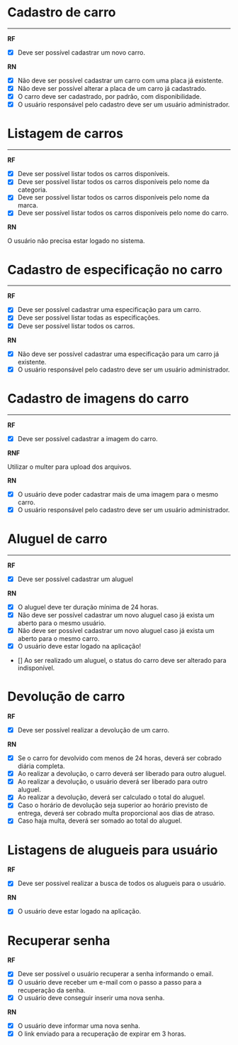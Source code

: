 # Cadastro de carro
___
**RF**

- [x] Deve ser possível cadastrar um novo carro.

**RN**

- [x] Não deve ser possível cadastrar um carro com uma placa já existente.
- [x] Não deve ser possível alterar a placa de um carro já cadastrado.
- [x] O carro deve ser cadastrado, por padrão, com disponibilidade.
- [x] O usuário responsável pelo cadastro deve ser um usuário administrador.

# Listagem de carros
___
**RF**

- [x] Deve ser possível listar todos os carros disponíveis.
- [x] Deve ser possível listar todos os carros disponíveis pelo nome da categoria.
- [x] Deve ser possível listar todos os carros disponíveis pelo nome da marca.
- [x] Deve ser possível listar todos os carros disponíveis pelo nome do carro.

**RN**

O usuário não precisa estar logado no sistema.

# Cadastro de especificação no carro
___
**RF**

- [x] Deve ser possível cadastrar uma especificação para um carro.
- [x] Deve ser possível listar todas as especificações.
- [x] Deve ser possível listar todos os carros.

**RN**

- [x] Não deve ser possível cadastrar uma especificação para um carro já existente.
- [x] O usuário responsável pelo cadastro deve ser um usuário administrador.

# Cadastro de imagens do carro
___
**RF**

- [x] Deve ser possível cadastrar a imagem do carro.

**RNF**

Utilizar o multer para upload dos arquivos.

**RN**

- [x] O usuário  deve poder cadastrar mais de uma imagem para o mesmo carro.
- [x] O usuário responsável pelo cadastro deve ser um usuário administrador.

# Aluguel de carro
___

**RF**

- [x] Deve ser possível cadastrar um aluguel

**RN**

- [x] O aluguel deve ter duração mínima de 24 horas.
- [x] Não deve ser possível cadastrar um novo aluguel caso já exista um aberto para o mesmo usuário.
- [x] Não deve ser possível cadastrar um novo aluguel caso já exista um aberto para o mesmo carro.
- [x] O usuário deve estar logado na aplicação!
- [] Ao ser realizado um aluguel, o status do carro deve ser alterado para indisponível.

# Devolução de carro

**RF**
- [x] Deve ser possível realizar a devolução de um carro.

**RN**
- [x] Se o carro for devolvido com menos de 24 horas, deverá ser cobrado diária completa.
- [x] Ao realizar a devolução, o carro deverá ser liberado para outro aluguel.
- [x] Ao realizar a devolução, o usuário deverá ser liberado para outro aluguel.
- [x] Ao realizar a devolução, deverá ser calculado o total do aluguel.
- [x] Caso o horário de devolução seja superior ao horário previsto de entrega, deverá ser cobrado multa proporcional aos dias de atraso.
- [x] Caso haja multa, deverá ser somado ao total do aluguel.

# Listagens de alugueis para usuário

**RF**
- [x] Deve ser possivel realizar a busca de todos os alugueis para o usuário.

**RN**
- [x] O usuário deve estar logado na aplicação.

# Recuperar senha 

**RF**
- [x] Deve ser possível o usuário recuperar a senha informando o email.
- [x] O usuário deve receber um e-mail com o passo a passo para a recuperação da senha.
- [x] O usuário deve conseguir inserir uma nova senha.

**RN**
- [x] O usuário deve informar uma nova senha.
- [x] O link enviado para a recuperação de expirar em 3 horas.